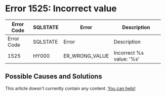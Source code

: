 
# Error 1525: Incorrect value


| Error Code | SQLSTATE | Error | Description |
| --- | --- | --- | --- |
| Error Code | SQLSTATE | Error | Description |
| 1525 | HY000 | ER_WRONG_VALUE | Incorrect %s value: '%s' |




## Possible Causes and Solutions


This article doesn't currently contain any content. [You can help!](/en/writing-and-editing-knowledge-base-articles/)

